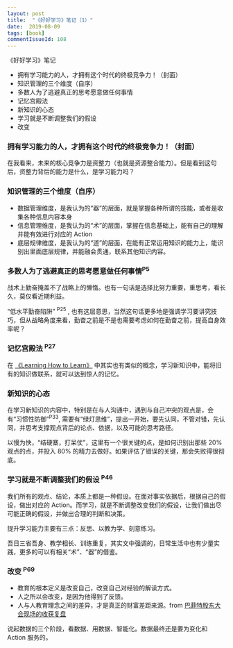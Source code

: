 ```yaml
---
layout: post
title:  "《好好学习》笔记（1）"
date:  2019-08-09
tags: [book]
commentIssueId: 108
---
```




《好好学习》笔记
* 拥有学习能力的人，才拥有这个时代的终极竞争力！（封面）
* 知识管理的三个维度（自序）
* 多数人为了逃避真正的思考愿意做任何事情
* 记忆宫殿法 
* 新知识的心态
* 学习就是不断调整我们的假设
* 改变



### 拥有学习能力的人，才拥有这个时代的终极竞争力！（封面）

在我看来，未来的核心竞争力是资整力（也就是资源整合能力）。但是看到这句后，资整力背后的能力是什么，是学习能力吗？



### 知识管理的三个维度（自序）

* 数据管理维度，是我认为的“器”的层面，就是掌握各种所谓的技能，或者是收集各种信息内容本身
* 信息管理维度，是我认为的“术”的层面，掌握在信息基础上，能有自己的理解并能有效进行对应的 Action
* 底层规律维度，是我认为的“道”的层面，在能有正常运用知识的能力上，能识别出里面底层规律，并能融会贯通，联系其他知识内容。



### 多数人为了逃避真正的思考愿意做任何事情<sup>P5</sup>

战术上勤奋掩盖不了战略上的懒惰。也有一句话是选择比努力重要，重思考，看长久，莫仅看近期利益。

“低水平勤奋陷阱” <sup>P25</sup> , 也有这层意思，当然这句话更多地是强调学习要讲究技巧，但从战略角度来看，勤奋之前是不是也需要考虑如何在勤奋之前，提高自身效率呢？



### 记忆宫殿法 <sup>P27</sup>

在 [《Learning How to Learn》](https://zhoukekestar.github.io/notes/2017/08/05/learning-how-to-learn-3.html) 中其实也有类似的概念，学习新知识中，能将旧有的知识做联系，就可以达到惊人的记忆。



### 新知识的心态

在学习新知识的内容中，特别是在与人沟通中，遇到与自己冲突的观点是，会有“习惯性防御”<sup>P33</sup>, 需要有“绿灯思维”，提出一开始，要先认同，不管对错，先认同，并思考支撑观点背后的论点、依据，以及可能的思考路径。

以慢为快，“结硬寨，打呆仗”，这里有一个很关键的点，是如何识别出那些 20% 观点的点，并投入 80% 的精力去做好。如果评估了错误的关键，那会失败得很彻底。



### 学习就是不断调整我们的假设 <sup>P46</sup>

我们所有的观点、结论，本质上都是一种假设。在面对事实依据后，根据自己的假设，做出对应的 Action。而学习，就是不断调整改变我们的假设，让我们做出尽可能正确的假设，并做出合理的判断和决策。

提升学习能力主要有三点：反思、以教为学、刻意练习。

吾日三省吾身、教学相长、训练重复，其实文中强调的，日常生活中也有少量实践，更多的可以有相关“术”、“器”的借鉴。



### 改变 <sup>P69</sup>

* 教育的根本定义是改变自己，改变自己对经验的解读方式。
* 人之所以会改变，是因为他得到了反馈。
* 人与人教育理念之间的差异，才是真正的财富差距来源。from [巴菲特股东大会现场的收获复盘](https://mp.weixin.qq.com/s/g8uXhcYKth70JlN1ete9Rg)

说起数据的三个阶段，看数据、用数据、智能化。数据最终还是要为变化和 Action 服务的。

